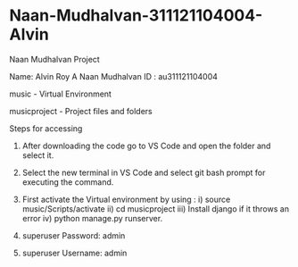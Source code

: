 # Naan-Mudhalvan-311121104004-Alvin
Naan Mudhalvan Project

Name: Alvin Roy A
Naan Mudhalvan ID : au311121104004

music - Virtual Environment

musicproject - Project files and folders

Steps for accessing 
  1) After downloading the code go to VS Code and open the folder and select it.
  2) Select the new terminal in VS Code and select git bash prompt for executing the command.
  3) First activate the Virtual environment by using :
         i) source music/Scripts/activate
         ii) cd musicproject
         iii) Install django if it throws an error
         iv) python manage.py runserver.

4) superuser Password: admin
5) superuser Username: admin
     
